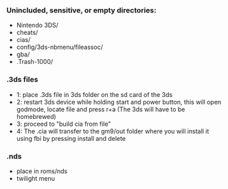 ### Unincluded, sensitive, or empty directories:
- Nintendo 3DS/
- cheats/
- cias/
- config/3ds-nbmenu/fileassoc/
- gba/
- .Trash-1000/




### .3ds files
- 1: place .3ds file in 3ds folder on the sd card of the 3ds
- 2: restart 3ds device while holding start and power button, this will open godmode, locate file and press r+a (The 3ds will have to be homebrewed)
- 3: proceed to "build cia from file"
- 4: The .cia will transfer to the gm9/out folder where you will install it using fbi by pressing install and delete


### .nds
- place in roms/nds
- twilight menu
